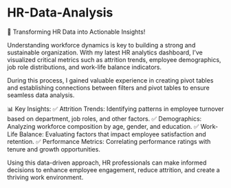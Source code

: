 # HR-Data-Analysis
🚀 Transforming HR Data into Actionable Insights!

Understanding workforce dynamics is key to building a strong and sustainable organization. With my latest HR analytics dashboard, I’ve visualized critical metrics such as attrition trends, employee demographics, job role distributions, and work-life balance indicators.

During this process, I gained valuable experience in creating pivot tables and establishing connections between filters and pivot tables to ensure seamless data analysis.

📊 Key Insights:
✅ Attrition Trends: Identifying patterns in employee turnover based on department, job roles, and other factors.
✅ Demographics: Analyzing workforce composition by age, gender, and education.
✅ Work-Life Balance: Evaluating factors that impact employee satisfaction and retention.
✅ Performance Metrics: Correlating performance ratings with tenure and growth opportunities.

Using this data-driven approach, HR professionals can make informed decisions to enhance employee engagement, reduce attrition, and create a thriving work environment.
